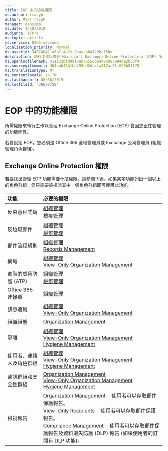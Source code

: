 ```yaml
---
title: EOP 中的功能權限
ms.author: tracyp
author: MSFTTracyP
manager: dansimp
ms.date: 1/30/2018
audience: ITPro
ms.topic: article
ms.service: O365-seccomp
localization_priority: Normal
ms.assetid: 34674847-a6b7-4a7e-9eaa-b64f22bc150d
description: 執行工作以管理 Microsoft Exchange Online Protection (EOP) 所需的權限會視您正在管理的功能而異。
ms.openlocfilehash: 411132bf009f7eb76556d64a8c887b94d92b36f4
ms.sourcegitcommit: 361aab46b1bb295ed2dcc1a417ac81f699b8ff78
ms.translationtype: MT
ms.contentlocale: zh-TW
ms.lasthandoff: 08/30/2019
ms.locfileid: "36676759"
---
```

# <a name="feature-permissions-in-eop"></a>EOP 中的功能權限

所需權限來執行工作以管理 Exchange Online Protection (EOP) 會因您正在管理的功能而異。
  
若要設定 EOP，您必須是 Office 365 全域管理員或 Exchange 公司管理員 (組織管理角色群組)。
  
## <a name="exchange-online-protection-permissions"></a>Exchange Online Protection 權限

若要找出管理 EOP 功能需要什麼權限，請參閱下表。如果某項功能列出一個以上的角色群組，您只需要被指派其中一個角色群組即可使用此功能。
  
|**功能**|**必要的權限**|
|:-----|:-----|
|反惡意程式碼|[組織管理](http://technet.microsoft.com/library/0bfd21c1-86ac-4369-86b7-aeba386741c8.aspx) <br/> [檢疫管理](http://technet.microsoft.com/library/fc0a9ec2-9c3d-42f6-8442-8603fb29d464.aspx)|
|反垃圾郵件|[組織管理](http://technet.microsoft.com/library/0bfd21c1-86ac-4369-86b7-aeba386741c8.aspx) <br/> [檢疫管理](http://technet.microsoft.com/library/fc0a9ec2-9c3d-42f6-8442-8603fb29d464.aspx)|
|郵件流程規則|[組織管理](http://technet.microsoft.com/library/0bfd21c1-86ac-4369-86b7-aeba386741c8.aspx) <br/> [Records Management](http://technet.microsoft.com/library/0e0c95ce-6109-4591-b86d-c6cfd44d21f5.aspx)|
|網域|[組織管理](http://technet.microsoft.com/library/0bfd21c1-86ac-4369-86b7-aeba386741c8.aspx) <br/> [View-Only Organization Management](http://technet.microsoft.com/library/c514c6d0-0157-4c52-9ec6-441d9a30f3df.aspx)|
|進階的威脅防護 (ATP)|[組織管理](http://technet.microsoft.com/library/0bfd21c1-86ac-4369-86b7-aeba386741c8.aspx) <br/> [檢疫管理](http://technet.microsoft.com/library/fc0a9ec2-9c3d-42f6-8442-8603fb29d464.aspx)|
|Office 365 連接器|[組織管理](http://technet.microsoft.com/library/0bfd21c1-86ac-4369-86b7-aeba386741c8.aspx)|
|訊息追蹤|[組織管理](http://technet.microsoft.com/library/0bfd21c1-86ac-4369-86b7-aeba386741c8.aspx) <br/> [View-Only Organization Management](http://technet.microsoft.com/library/c514c6d0-0157-4c52-9ec6-441d9a30f3df.aspx)|
|組織組態|[Organization Management](http://technet.microsoft.com/library/0bfd21c1-86ac-4369-86b7-aeba386741c8.aspx)|
|隔離|[組織管理](http://technet.microsoft.com/library/0bfd21c1-86ac-4369-86b7-aeba386741c8.aspx) <br/> [View-Only Organization Management](http://technet.microsoft.com/library/c514c6d0-0157-4c52-9ec6-441d9a30f3df.aspx) <br/> [Hygiene Management](http://technet.microsoft.com/library/fc0a9ec2-9c3d-42f6-8442-8603fb29d464.aspx)|
|使用者、連絡人及角色群組|[組織管理](http://technet.microsoft.com/library/0bfd21c1-86ac-4369-86b7-aeba386741c8.aspx) <br/> [View-Only Organization Management](http://technet.microsoft.com/library/c514c6d0-0157-4c52-9ec6-441d9a30f3df.aspx) <br/> [Hygiene Management](http://technet.microsoft.com/library/fc0a9ec2-9c3d-42f6-8442-8603fb29d464.aspx)|
|通訊群組和安全性群組|[Organization Management](http://technet.microsoft.com/library/0bfd21c1-86ac-4369-86b7-aeba386741c8.aspx) <br/> [View-Only Organization Management](http://technet.microsoft.com/library/c514c6d0-0157-4c52-9ec6-441d9a30f3df.aspx) <br/> [Hygiene Management](http://technet.microsoft.com/library/fc0a9ec2-9c3d-42f6-8442-8603fb29d464.aspx)|
|檢視報告|[Organization Management](http://technet.microsoft.com/library/0bfd21c1-86ac-4369-86b7-aeba386741c8.aspx) - 使用者可以存取郵件保護報告。  <br/> [View-Only Recipients](http://technet.microsoft.com/library/37e66b92-81d3-412f-b7a9-e1bb8cbeb468.aspx) - 使用者可以存取郵件保護報告。  <br/> [Compliance Management](http://technet.microsoft.com/library/b91b23a4-e9c7-4bd0-9ee3-ec5cb498da15.aspx) - 使用者可以存取郵件保護報告及資料遺失防護 (DLP) 報告 (如果使用者的訂閱有 DLP 功能)。|
